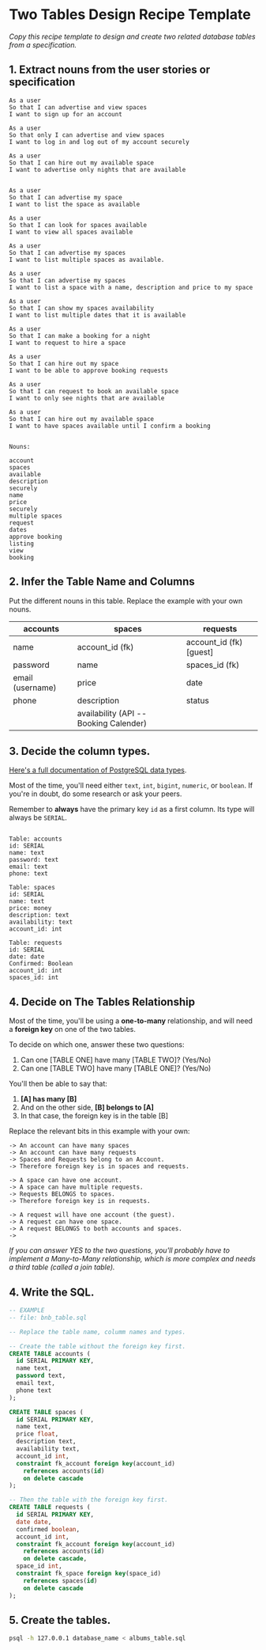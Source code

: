 # Two Tables Design Recipe Template

_Copy this recipe template to design and create two related database tables from a specification._

## 1. Extract nouns from the user stories or specification

```
As a user
So that I can advertise and view spaces
I want to sign up for an account

As a user
So that only I can advertise and view spaces
I want to log in and log out of my account securely

As a user
So that I can hire out my available space
I want to advertise only nights that are available


As a user
So that I can advertise my space
I want to list the space as available

As a user
So that I can look for spaces available
I want to view all spaces available

As a user
So that I can advertise my spaces
I want to list multiple spaces as available.

As a user
So that I can advertise my spaces
I want to list a space with a name, description and price to my space

As a user
So that I can show my spaces availability
I want to list multiple dates that it is available

As a user
So that I can make a booking for a night
I want to request to hire a space

As a user
So that I can hire out my space
I want to be able to approve booking requests

As a user
So that I can request to book an available space
I want to only see nights that are available

As a user
So that I can hire out my available space
I want to have spaces available until I confirm a booking


```

```
Nouns:

account
spaces
available
description
securely
name
price
securely
multiple spaces
request
dates
approve booking
listing
view
booking
```

## 2. Infer the Table Name and Columns

Put the different nouns in this table. Replace the example with your own nouns.

| accounts              | spaces              | requests
| --------------------- | ------------------  |----------------
| name                  | account_id (fk)     | account_id (fk) [guest]
  password              | name                | spaces_id (fk)
  email (username)      | price               | date
  phone                 | description         | status 
                        | availability (API -- Booking Calender)



## 3. Decide the column types.

[Here's a full documentation of PostgreSQL data types](https://www.postgresql.org/docs/current/datatype.html).

Most of the time, you'll need either `text`, `int`, `bigint`, `numeric`, or `boolean`. If you're in doubt, do some research or ask your peers.

Remember to **always** have the primary key `id` as a first column. Its type will always be `SERIAL`.

```

Table: accounts
id: SERIAL
name: text
password: text
email: text
phone: text

Table: spaces
id: SERIAL
name: text
price: money
description: text
availability: text
account_id: int

Table: requests
id: SERIAL
date: date
Confirmed: Boolean
account_id: int
spaces_id: int

```

## 4. Decide on The Tables Relationship

Most of the time, you'll be using a **one-to-many** relationship, and will need a **foreign key** on one of the two tables.

To decide on which one, answer these two questions:

1. Can one [TABLE ONE] have many [TABLE TWO]? (Yes/No)
2. Can one [TABLE TWO] have many [TABLE ONE]? (Yes/No)

You'll then be able to say that:

1. **[A] has many [B]**
2. And on the other side, **[B] belongs to [A]**
3. In that case, the foreign key is in the table [B]

Replace the relevant bits in this example with your own:

```
-> An account can have many spaces
-> An account can have many requests
-> Spaces and Requests belong to an Account.
-> Therefore foreign key is in spaces and requests.

-> A space can have one account.
-> A space can have multiple requests.
-> Requests BELONGS to spaces.
-> Therefore foreign key is in requests.

-> A request will have one account (the guest).
-> A request can have one space.
-> A request BELONGS to both accounts and spaces.
-> 
```

*If you can answer YES to the two questions, you'll probably have to implement a Many-to-Many relationship, which is more complex and needs a third table (called a join table).*

## 4. Write the SQL.

```sql
-- EXAMPLE
-- file: bnb_table.sql

-- Replace the table name, columm names and types.

-- Create the table without the foreign key first.
CREATE TABLE accounts (
  id SERIAL PRIMARY KEY,
  name text,
  password text,
  email text,
  phone text
);

CREATE TABLE spaces (
  id SERIAL PRIMARY KEY,
  name text,
  price float,
  description text,
  availability text,
  account_id int,
  constraint fk_account foreign key(account_id)
    references accounts(id)
    on delete cascade
);

-- Then the table with the foreign key first.
CREATE TABLE requests (
  id SERIAL PRIMARY KEY,
  date date,
  confirmed boolean,
  account_id int,
  constraint fk_account foreign key(account_id)
    references accounts(id)
    on delete cascade,
  space_id int,
  constraint fk_space foreign key(space_id)
    references spaces(id)
    on delete cascade
);


```

## 5. Create the tables.

```bash
psql -h 127.0.0.1 database_name < albums_table.sql
```
